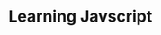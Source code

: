 # Learning Javscript 

[Stark Search]: https://raw.githubusercontent.com/cbanupama/javascript_beginners/master/banner.png "Stark Search"